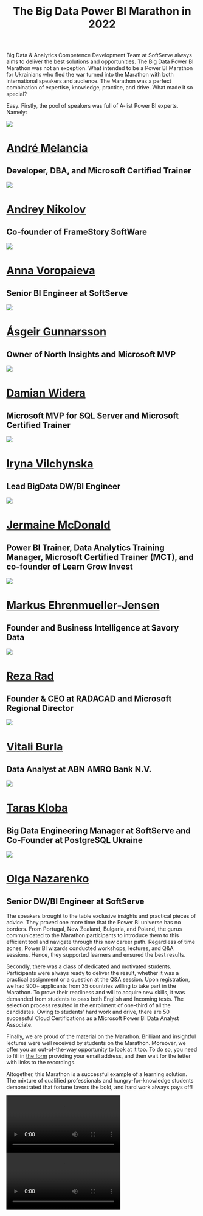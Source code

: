 ﻿---
layout: post
title: The Big Data Power BI Marathon in 2022
---

Big Data & Analytics Competence Development Team at SoftServe always
aims to deliver the best solutions and opportunities. The Big Data Power
BI Marathon was not an exception. What intended to be a Power BI
Marathon for Ukrainians who fled the war turned into the Marathon with
both international speakers and audience. The Marathon was a perfect
combination of expertise, knowledge, practice, and drive. What made it
so special?


Easy. Firstly, the pool of speakers was full of A-list Power BI experts.
Namely:
    
<div class="row pt-md">
    <div class="col-lg-4 col-md-4 col-sm-4 col-xs-4 profile">
        <div class="img-box rounded">
        <img src="/imgs/the-big-data-power-bi-marathon/image1.png" class="img-responsive">
        </div>
        <h1><a href="https://www.linkedin.com/in/andremelancia/">André Melancia</a></h1>
        <h2>Developer, DBA, and Microsoft Certified Trainer</h2>
    </div>
    <div class="col-lg-4 col-md-4 col-sm-4 col-xs-4 profile">
        <div class="img-box rounded">
        <img src="/imgs/the-big-data-power-bi-marathon/image2.png" class="img-responsive">
        </div>
        <h1><a href="https://www.facebook.com/andrew.nikoloff">Andrey Nikolov</a></h1>
        <h2>Co-founder of FrameStory SoftWare</h2>
    </div>
    <div class="col-lg-4 col-md-4 col-sm-4 col-xs-4 profile">
        <div class="img-box rounded">
        <img src="/imgs/the-big-data-power-bi-marathon/image3.png" class="img-responsive">
        </div>
        <h1><a href="https://www.linkedin.com/in/anna-voropaieva-a588b63/">Anna Voropaieva</a></h1>
        <h2>Senior BI Engineer at SoftServe</h2>
    </div>
</div>
<div class="row pt-md">
    </div>
    <div class="col-lg-4 col-md-4 col-sm-4 col-xs-4 profile">
        <div class="img-box rounded">
        <img src="/imgs/the-big-data-power-bi-marathon/image4.png" class="img-responsive">
        </div>
        <h1><a href="https://www.linkedin.com/in/asgeirgun">Ásgeir Gunnarsson</a></h1>
        <h2>Owner of North Insights and Microsoft MVP</h2>
    </div>
    <div class="col-lg-4 col-md-4 col-sm-4 col-xs-4 profile">
        <div class="img-box rounded">
        <img src="/imgs/the-big-data-power-bi-marathon/image5.png" class="img-responsive">
        </div>
        <h1><a href="https://www.linkedin.com/in/damian-widera-0b56284/">Damian Widera</a></h1>
        <h2>Microsoft MVP for SQL Server and Microsoft Certified Trainer</h2>
    </div>
    <div class="col-lg-4 col-md-4 col-sm-4 col-xs-4 profile">
        <div class="img-box rounded">
        <img src="/imgs/the-big-data-power-bi-marathon/image6.png" class="img-responsive">
        </div>
        <h1><a href="https://www.linkedin.com/in/iryna-v-67a353120/">Iryna Vilchynska</a></h1>
        <h2>Lead BigData DW/BI Engineer</h2>
    </div>
</div>
<div class="row pt-md">
    <div class="col-lg-4 col-md-4 col-sm-4 col-xs-4 profile">
        <div class="img-box rounded">
        <img src="/imgs/the-big-data-power-bi-marathon/image7.png" class="img-responsive">
        </div>
        <h1><a href="https://www.linkedin.com/in/jermainehmcdonald/">Jermaine McDonald</a></h1>
        <h2>Power BI Trainer, Data Analytics Training Manager, Microsoft Certified Trainer (MCT), and co-founder of Learn Grow Invest</h2>
    </div>
    <div class="col-lg-4 col-md-4 col-sm-4 col-xs-4 profile">
        <div class="img-box rounded">
        <img src="/imgs/the-big-data-power-bi-marathon/image8.png" class="img-responsive">
        </div>
        <h1><a href="https://www.linkedin.com/in/markus-ehrenmueller/">Markus Ehrenmueller-Jensen</a></h1>
        <h2>Founder and Business Intelligence at Savory Data</h2>
    </div>
    <div class="col-lg-4 col-md-4 col-sm-4 col-xs-4 profile">
        <div class="img-box rounded">
        <img src="/imgs/the-big-data-power-bi-marathon/image9.png" class="img-responsive">
        </div>
        <h1><a href="https://www.linkedin.com/in/rezarad/?originalSubdomain=nz">Reza Rad</a></h1>
        <h2>Founder & CEO at RADACAD and Microsoft Regional Director</h2>
    </div>
</div>
<div class="row pt-md">
    <div class="col-lg-4 col-md-4 col-sm-4 col-xs-4 profile">
        <div class="img-box rounded">
        <img src="/imgs/the-big-data-power-bi-marathon/image10.png" class="img-responsive">
        </div>
        <h1><a href="https://www.linkedin.com/in/vitaliburla/">Vitali Burla</a></h1>
        <h2>Data Analyst at ABN AMRO Bank N.V.</h2>
    </div>
    <div class="col-lg-4 col-md-4 col-sm-4 col-xs-4 profile">
        <div class="img-box rounded">
        <img src="/imgs/the-big-data-power-bi-marathon/image11.png" class="img-responsive">
        </div>
        <h1><a href="https://www.linkedin.com/in/vitaliburla/">Taras Kloba</a></h1>
        <h2>Big Data Engineering Manager at SoftServe and Co-Founder at PostgreSQL Ukraine</h2>
    </div>
    <div class="col-lg-4 col-md-4 col-sm-4 col-xs-4 profile">
        <div class="img-box rounded">
        <img src="/imgs/the-big-data-power-bi-marathon/image12.png" class="img-responsive">
        </div>
        <h1><a href="https://www.linkedin.com/in/vitaliburla/">Olga Nazarenko</a></h1>
        <h2>Senior DW/BI Engineer at SoftServe</h2>
    </div>
</div> 
  
The speakers brought to the table exclusive insights and practical
pieces of advice. They proved one more time that the Power BI universe
has no borders. From Portugal, New Zealand, Bulgaria, and Poland, the
gurus communicated to the Marathon participants to introduce them to
this efficient tool and navigate through this new career path.
Regardless of time zones, Power BI wizards conducted workshops,
lectures, and Q&A sessions. Hence, they supported learners and ensured
the best results.

Secondly, there was a class of dedicated and motivated students.
Participants were always ready to deliver the result, whether it was a
practical assignment or a question at the Q&A session. Upon
registration, we had 900+ applicants from 35 countries willing to take
part in the Marathon. To prove their readiness and will to acquire new
skills, it was demanded from students to pass both English and Incoming
tests. The selection process resulted in the enrollment of one-third of
all the candidates. Owing to students\' hard work and drive, there are
50 successful Cloud Certifications as a Microsoft Power BI Data Analyst
Associate.

Finally, we are proud of the material on the Marathon. Brilliant and
insightful lectures were well received by students on the Marathon.
Moreover, we offer you an out-of-the-way opportunity to look at it too.
To do so, you need to fill in [the
form](https://share.hsforms.com/19KhpVAfdRb6oc1gfWzoewg3ir33) providing
your email address, and then wait for the letter with links to the
recordings.

Altogether, this Marathon is a successful example of a learning
solution. The mixture of qualified professionals and
hungry-for-knowledge students demonstrated that fortune favors the bold,
and hard work always pays off!

<div class="wrapper">
  <video class="videoInsert" controls>
  <source src="https://user-images.githubusercontent.com/45521694/190268827-b86273b2-2dc1-420a-8cf1-4a94b5a9d66a.mp4" type="video/mp4">
  Your browser does not support the video tag.
 </video>
</div>
<div class="wrapper">
  <video class="videoInsert" controls>
  <source src="https://user-images.githubusercontent.com/45521694/190274064-ab1c3f89-c36e-4a5a-b378-8f5287adc940.mp4" type="video/mp4">
  Your browser does not support the video tag.
 </video>
</div>
